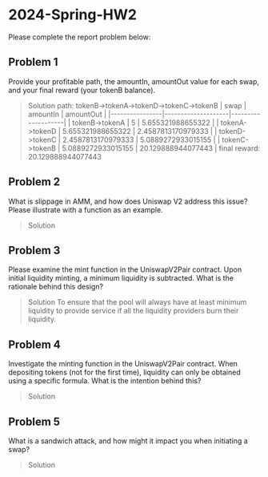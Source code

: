 # 2024-Spring-HW2

Please complete the report problem below:

## Problem 1
Provide your profitable path, the amountIn, amountOut value for each swap, and your final reward (your tokenB balance).

> Solution
path: tokenB->tokenA->tokenD->tokenC->tokenB
| swap           | amountIn           | amountOut          |
|----------------|--------------------|--------------------|
| tokenB->tokenA | 5                  | 5.655321988655322  |
| tokenA->tokenD | 5.655321988655322  | 2.4587813170979333 |
| tokenD->tokenC | 2.4587813170979333 | 5.0889272933015155 |
| tokenC->tokenB | 5.0889272933015155 | 20.129888944077443 |
final reward: 20.129888944077443

## Problem 2
What is slippage in AMM, and how does Uniswap V2 address this issue? Please illustrate with a function as an example.

> Solution

## Problem 3
Please examine the mint function in the UniswapV2Pair contract. Upon initial liquidity minting, a minimum liquidity is subtracted. What is the rationale behind this design?

> Solution
To ensure that the pool will always have at least minimum liquidity to provide service if all the liquidity providers burn their liquidity.

## Problem 4
Investigate the minting function in the UniswapV2Pair contract. When depositing tokens (not for the first time), liquidity can only be obtained using a specific formula. What is the intention behind this?

> Solution

## Problem 5
What is a sandwich attack, and how might it impact you when initiating a swap?

> Solution


